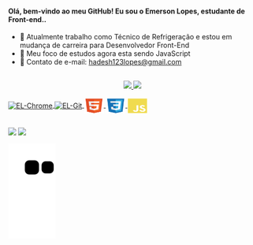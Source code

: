 #### Olá, bem-vindo ao meu GitHub! Eu sou o Emerson Lopes, estudante de Front-end..

- 🔭 Atualmente trabalho como Técnico de Refrigeração e estou em mudança de carreira para Desenvolvedor Front-End
- 🌱 Meu foco de estudos agora esta sendo JavaScript
- 👯 Contato de e-mail: hadesh123lopes@gmail.com

## 
<div align="center">

  <a href="https://github.com/emerson-lopes">
  <img height="150em" src="https://github-readme-stats.vercel.app/api?username=emerson-lopes&show_icons=true&theme=github_dark&include_all_commits=true&count_private=true"/>
  <img height="150em" src="https://github-readme-stats.vercel.app/api/top-langs/?username=emerson-lopes&layout=compact&langs_count=8&theme=github_dark"/>
  
</div>

<div style="display: inline_block"><br>

  <img align="center" alt="EL-Chrome" height="30" width="40" src="https://cdn.jsdelivr.net/gh/devicons/devicon/icons/chrome/chrome-original.svg">
  <img align="center" alt="EL-Git" height="30" width="40" src="https://cdn.jsdelivr.net/gh/devicons/devicon/icons/git/git-original.svg">
  <img align="center" alt="EL-HTML" height="30" width="40" src="https://raw.githubusercontent.com/devicons/devicon/master/icons/html5/html5-original.svg">
  <img align="center" alt="EL-CSS" height="30" width="40" src="https://raw.githubusercontent.com/devicons/devicon/master/icons/css3/css3-original.svg">
  <img align="center" alt="EL-Js" height="30" width="40" src="https://raw.githubusercontent.com/devicons/devicon/master/icons/javascript/javascript-plain.svg">
  
</div>
  
  ##
 
<div> 
  <a href = "mailto:hadesh123lopes@gmail.com"><img src="https://img.shields.io/badge/-Gmail-%23333?style=for-the-badge&logo=gmail&logoColor=white" target="_blank"></a>
  <a href="https://www.linkedin.com/in/emerson-o-lopes" target="_blank"><img src="https://img.shields.io/badge/-LinkedIn-%230077B5?style=for-the-badge&logo=linkedin&logoColor=white" target="_blank"></a> 
 
  ![Snake animation](https://github.com/emerson-lopes/emerson-lopes/blob/output/github-contribution-grid-snake.svg)
 
</div>
